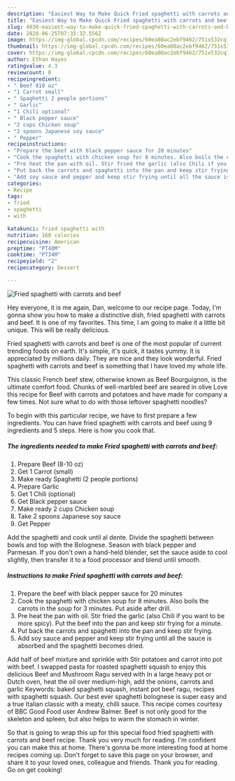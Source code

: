 ```yaml
---
description: "Easiest Way to Make Quick Fried spaghetti with carrots and beef"
title: "Easiest Way to Make Quick Fried spaghetti with carrots and beef"
slug: 4030-easiest-way-to-make-quick-fried-spaghetti-with-carrots-and-beef
date: 2020-06-25T07:35:32.556Z
image: https://img-global.cpcdn.com/recipes/60ea08ac2ebf9462/751x532cq70/fried-spaghetti-with-carrots-and-beef-recipe-main-photo.jpg
thumbnail: https://img-global.cpcdn.com/recipes/60ea08ac2ebf9462/751x532cq70/fried-spaghetti-with-carrots-and-beef-recipe-main-photo.jpg
cover: https://img-global.cpcdn.com/recipes/60ea08ac2ebf9462/751x532cq70/fried-spaghetti-with-carrots-and-beef-recipe-main-photo.jpg
author: Ethan Hayes
ratingvalue: 4.3
reviewcount: 8
recipeingredient:
- " Beef 810 oz"
- "1 Carrot small"
- " Spaghetti 2 people portions"
- " Garlic"
- "1 Chili optional"
- " Black pepper sauce"
- "2 cups Chicken soup"
- "2 spoons Japanese soy sauce"
- " Pepper"
recipeinstructions:
- "Prepare the beef with black pepper sauce for 20 minutes"
- "Cook the spaghetti with chicken soup for 8 minutes. Also boils the carrots in the soup for 3 minutes. Put aside after drill."
- "Pre heat the pan with oil. Stir fried the garlic (also Chili if you want to be more spicy). Put the beef into the pan and keep stir frying for a minute."
- "Put back the carrots and spaghetti into the pan and keep stir frying."
- "Add soy sauce and pepper and keep stir frying until all the sauce is absorbed and the spaghetti becomes dried."
categories:
- Recipe
tags:
- fried
- spaghetti
- with

katakunci: fried spaghetti with 
nutrition: 160 calories
recipecuisine: American
preptime: "PT40M"
cooktime: "PT34M"
recipeyield: "2"
recipecategory: Dessert

---
```



![Fried spaghetti with carrots and beef](https://img-global.cpcdn.com/recipes/60ea08ac2ebf9462/751x532cq70/fried-spaghetti-with-carrots-and-beef-recipe-main-photo.jpg)

Hey everyone, it is me again, Dan, welcome to our recipe page. Today, I'm gonna show you how to make a distinctive dish, fried spaghetti with carrots and beef. It is one of my favorites. This time, I am going to make it a little bit unique. This will be really delicious.

Fried spaghetti with carrots and beef is one of the most popular of current trending foods on earth. It's simple, it's quick, it tastes yummy. It is appreciated by millions daily. They are nice and they look wonderful. Fried spaghetti with carrots and beef is something that I have loved my whole life.

This classic French beef stew, otherwise known as Beef Bourguignon, is the ultimate comfort food. Chunks of well-marbled beef are seared in olive Love this recipe for Beef with carrots and potatoes and have made for company a few times. Not sure what to do with those leftover spaghetti noodles?


To begin with this particular recipe, we have to first prepare a few ingredients. You can have fried spaghetti with carrots and beef using 9 ingredients and 5 steps. Here is how you cook that.

<!--inarticleads1-->

##### The ingredients needed to make Fried spaghetti with carrots and beef:

1. Prepare  Beef (8-10 oz)
1. Get 1 Carrot (small)
1. Make ready  Spaghetti (2 people portions)
1. Prepare  Garlic
1. Get 1 Chili (optional)
1. Get  Black pepper sauce
1. Make ready 2 cups Chicken soup
1. Take 2 spoons Japanese soy sauce
1. Get  Pepper


Add the spaghetti and cook until al dente. Divide the spaghetti between bowls and top with the Bolognese. Season with black pepper and Parmesan. If you don&#39;t own a hand-held blender, set the sauce aside to cool slightly, then transfer it to a food processor and blend until smooth. 

<!--inarticleads2-->

##### Instructions to make Fried spaghetti with carrots and beef:

1. Prepare the beef with black pepper sauce for 20 minutes
1. Cook the spaghetti with chicken soup for 8 minutes. Also boils the carrots in the soup for 3 minutes. Put aside after drill.
1. Pre heat the pan with oil. Stir fried the garlic (also Chili if you want to be more spicy). Put the beef into the pan and keep stir frying for a minute.
1. Put back the carrots and spaghetti into the pan and keep stir frying.
1. Add soy sauce and pepper and keep stir frying until all the sauce is absorbed and the spaghetti becomes dried.


Add half of beef mixture and sprinkle with Stir potatoes and carrot into pot with beef. I swapped pasta for roasted spaghetti squash to enjoy this delicious Beef and Mushroom Ragu served with In a large heavy pot or Dutch oven, heat the oil over medium-high, add the onions, carrots and garlic Keywords: baked spaghetti squash, instant pot beef ragu, recipes with spaghetti squash. Our best ever spaghetti bolognese is super easy and a true Italian classic with a meaty, chilli sauce. This recipe comes courtesy of BBC Good Food user Andrew Balmer. Beef is not only good for the skeleton and spleen, but also helps to warm the stomach in winter. 

So that is going to wrap this up for this special food fried spaghetti with carrots and beef recipe. Thank you very much for reading. I'm confident you can make this at home. There's gonna be more interesting food at home recipes coming up. Don't forget to save this page on your browser, and share it to your loved ones, colleague and friends. Thank you for reading. Go on get cooking!
